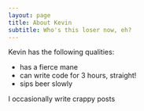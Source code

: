 ```yaml
---
layout: page
title: About Kevin
subtitle: Who's this loser now, eh?
---
```


Kevin has the following qualities:

- has a fierce mane
- can write code for 3 hours, straight!
- sips beer slowly

I occasionally write crappy posts